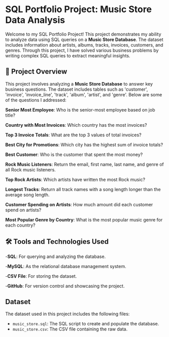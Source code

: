 # SQL Portfolio Project: Music Store Data Analysis

Welcome to my SQL Portfolio Project! This project demonstrates my ability to analyze data using SQL queries on a **Music Store Database**. The dataset includes information about artists, albums, tracks, invoices, customers, and genres. Through this project, I have solved various business problems by writing complex SQL queries to extract meaningful insights.



## 🎯 Project Overview

This project involves analyzing a **Music Store Database** to answer key business questions. The dataset includes tables such as 'customer', 'invoice', 'invoice_line', 'track', 'album', 'artist', and 'genre'. Below are some of the questions I addressed:


**Senior Most Employee**: Who is the senior-most employee based on job title?

**Country with Most Invoices**: Which country has the most invoices?

**Top 3 Invoice Totals**: What are the top 3 values of total invoices?

**Best City for Promotions**: Which city has the highest sum of invoice totals?

**Best Customer**: Who is the customer that spent the most money?

**Rock Music Listeners**: Return the email, first name, last name, and genre of all Rock music listeners.

**Top Rock Artists**: Which artists have written the most Rock music?

**Longest Tracks**: Return all track names with a song length longer than the average song length.

**Customer Spending on Artists**: How much amount did each customer spend on artists?

**Most Popular Genre by Country**: What is the most popular music genre for each country?


## 🛠️ Tools and Technologies Used

-**SQL**: For querying and analyzing the database.

-**MySQL**: As the relational database management system.

-**CSV File**: For storing the dataset.

-**GitHub**: For version control and showcasing the project.

## Dataset

The dataset used in this project includes the following files:
- `music_store.sql`: The SQL script to create and populate the database.
- `music_store.csv`: The CSV file containing the raw data.
